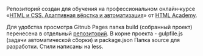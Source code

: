 Репозиторий создан для обучения на профессиональном онлайн‑курсе «[HTML и CSS. Адаптивная вёрстка и автоматизация](https://htmlacademy.ru/intensive/adaptive)» от [HTML Academy](https://htmlacademy.ru).

Для удобства просмотра Gitnub Pages папка build (собранный проект) перенесена в отдельный [репозиторий](https://github.com/Askema/mishka). 
В корне проекта - gulpfile.js (задачи автоматической сборки) и package.json 
Папка source для разработки. Стили написаны на less.
